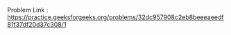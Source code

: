 Problem Link : https://practice.geeksforgeeks.org/problems/32dc957908c2eb8beeeaeedf81f37df20d37c308/1